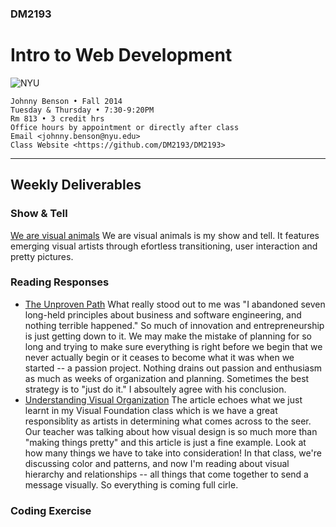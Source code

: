 ### DM2193

# Intro to Web Development

![NYU](http://j-hnnybens-n.com/capture/imami.png)

    Johnny Benson • Fall 2014
    Tuesday & Thursday • 7:30-9:20PM
    Rm 813 • 3 credit hrs
    Office hours by appointment or directly after class
    Email <johnny.benson@nyu.edu>
    Class Website <https://github.com/DM2193/DM2193>

---

## Weekly Deliverables

### Show & Tell
[We are visual animals](http://wearevisualanimals.com/)
We are visual animals is my show and tell. It features emerging visual artists through efortless transitioning, user interaction and pretty pictures.

### Reading Responses
* [The Unproven Path](http://www.inc.com/magazine/20081101/how-hard-could-it-be-the-unproven-path.html)
What really stood out to me was "I abandoned seven long-held principles about business and software engineering, and nothing terrible happened." So much of innovation and entrepreneurship is just getting down to it. We may make the mistake of planning for so long and trying to make sure everything is right before we begin that we never actually begin or it ceases to become what it was when we started -- a passion project. Nothing drains out passion and enthusiasm as much as weeks of organization and planning. Sometimes the best strategy is to "just do it." I absoultely agree with his conclusion.
* [Understanding Visual Organization](http://www.lukew.com/ff/entry.asp?981)
The article echoes what we just learnt in my Visual Foundation class which is we have a great responsiblity as artists in determining what comes across to the seer. Our teacher was talking about how visual design is so much more than "making things pretty" and this article is just a fine example. Look at how many things we have to take into consideration! In that class, we're discussing color and patterns, and now I'm reading about visual hierarchy and relationships -- all things that come together to send a message visually. So everything is coming full cirle.



### Coding Exercise


